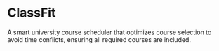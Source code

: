 # ClassFit
A smart university course scheduler that optimizes course selection to avoid time conflicts, ensuring all required courses are included.
